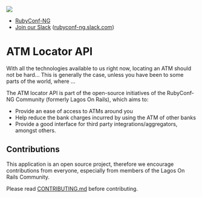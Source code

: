 
![](http://rubyconfnigeria.com/img/profile.png)

* [RubyConf-NG](http://rubyconfnigeria.com/)
* [Join our Slack](http://slack.rubyconfnigeria.com) ([rubyconf-ng.slack.com](http://rubyconf-ng.slack.com))

# ATM Locator API

With all the technologies available to us right now, locating an ATM should not be hard... This is generally the case, unless you have been to some parts of the world, where ...

The ATM locator API is part of the open-source initiatives of the RubyConf-NG Community (formerly Lagos On Rails), which aims to:
* Provide an ease of access to ATMs around you
* Help reduce the bank charges incurred by using the ATM of other banks
* Provide a good interface for third party integrations/aggregators, amongst others.

## Contributions
This application is an open source project, therefore we encourage contributions from everyone, especially from members of the Lagos On Rails Community.

Please read [CONTRIBUTING.md](CONTRIBUTING.md) before contributing.
